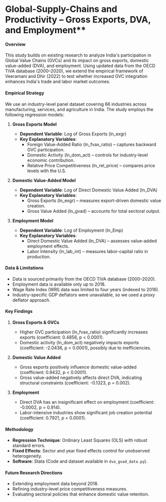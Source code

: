 # Global-Supply-Chains and Productivity – Gross Exports, DVA, and Employment**  

#### **Overview**  
This study builds on existing research to analyze India's participation in Global Value Chains (GVCs) and its impact on gross exports, domestic value-added (DVA), and employment. Using updated data from the OECD TiVA database (2000–2020), we extend the empirical framework of Veeramani and Dhir (2022) to test whether increased GVC integration enhances India's trade and labor market outcomes.  

#### **Empirical Strategy**  
We use an industry-level panel dataset covering 66 industries across manufacturing, services, and agriculture in India. The study employs the following regression models:  

1. **Gross Exports Model**  
   - **Dependent Variable**: Log of Gross Exports (ln_exgr)  
   - **Key Explanatory Variables**:  
     - Foreign Value-Added Ratio (ln_fvax_ratio) – captures backward GVC participation.  
     - Domestic Activity (ln_dom_act) – controls for industry-level economic contribution.  
     - Relative Price Competitiveness (ln_rel_price) – compares price levels with the U.S.  

2. **Domestic Value-Added Model**  
   - **Dependent Variable**: Log of Direct Domestic Value Added (ln_DVA)  
   - **Key Explanatory Variables**:  
     - Gross Exports (ln_exgr) – measures export-driven domestic value creation.  
     - Gross Value Added (ln_gvad) – accounts for total sectoral output.  

3. **Employment Model**  
   - **Dependent Variable**: Log of Employment (ln_Emp)  
   - **Key Explanatory Variables**:  
     - Direct Domestic Value Added (ln_DVA) – assesses value-added employment effects.  
     - Labor Intensity (ln_lab_int) – measures labor-capital ratio in production.  

#### **Data & Limitations**  
- Data is sourced primarily from the OECD TiVA database (2000–2020).  
- Employment data is available only up to 2018.  
- Wage Rate Index (WRI) data was limited to four years (indexed to 2016).  
- Industry-specific GDP deflators were unavailable, so we used a proxy deflator approach.  

#### **Key Findings**  
1. **Gross Exports & GVCs**  
   - Higher GVC participation (ln_fvax_ratio) significantly increases exports (coefficient: 0.4856, p < 0.0001).  
   - Domestic activity (ln_dom_act) negatively impacts exports (coefficient: -2.0436, p < 0.0001), possibly due to inefficiencies.  

2. **Domestic Value Added**  
   - Gross exports positively influence domestic value-added (coefficient: 0.9432, p < 0.0001).  
   - Gross value-added negatively affects direct DVA, indicating structural constraints (coefficient: -0.1323, p = 0.002).  

3. **Employment**  
   - Direct DVA has an insignificant effect on employment (coefficient: -0.0002, p = 0.914).  
   - Labor-intensive industries show significant job creation potential (coefficient: 0.7921, p < 0.0001).  

#### **Methodology**  
- **Regression Technique**: Ordinary Least Squares (OLS) with robust standard errors.  
- **Fixed Effects**: Sector and year fixed effects control for unobserved heterogeneity.  
- **Software**: Stata (Code and dataset available in `dva_gvad_data.py`).  

#### **Future Research Directions**  
- Extending employment data beyond 2018.  
- Refining industry-level price competitiveness measures.  
- Evaluating sectoral policies that enhance domestic value retention.  

